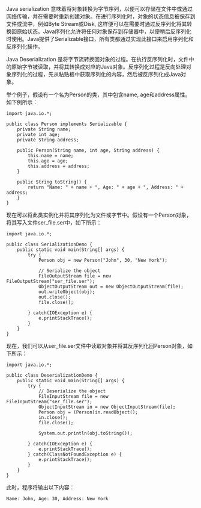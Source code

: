 

Java serialization 意味着将对象转换为字节序列，以便可以存储在文件中或通过网络传输，并在需要时重新创建对象。在进行序列化时，对象的状态信息被保存到文件或流中，例如Byte Stream或Disk, 这样便可以在需要时通过反序列化将其转换回原始状态。Java序列化允许将任何对象保存到存储器中，以便稍后反序列化时使用。Java提供了Serializable接口，所有类都通过实现此接口来启用序列化和反序列化操作。

Java Deserialization 是将字节流转换回对象的过程。在执行反序列化时，文件中的原始字节被读取，并将其转换成对应的Java对象。反序列化过程是反向处理对象序列化的过程，先从粘贴板中获取序列化的内容，然后被反序列化成Java对象。

举个例子，假设有一个名为Person的类，其中包含name, age和address属性。如下例所示：

```
import java.io.*;

public class Person implements Serializable {
    private String name;
    private int age;
    private String address;

    public Person(String name, int age, String address) {
        this.name = name;
        this.age = age;
        this.address = address;
    }

    public String toString() {
        return "Name: " + name + ", Age: " + age + ", Address: " + address;
    }
}
```

现在可以将此类实例化并将其序列化为文件或字节中。假设有一个Person对象，将其写入文件ser_file.ser中，如下所示：

```
import java.io.*;

public class SerializationDemo {
    public static void main(String[] args) {
        try {
            Person obj = new Person("John", 30, "New York");

            // Serialize the object
            FileOutputStream file = new FileOutputStream("ser_file.ser");
            ObjectOutputStream out = new ObjectOutputStream(file);
            out.writeObject(obj);
            out.close();
            file.close();

        } catch(IOException e) {
            e.printStackTrace();
        }
    }
}
```

现在，我们可以从ser_file.ser文件中读取对象并将其反序列化回Person对象，如下所示：

```
import java.io.*;

public class DeserializationDemo {
    public static void main(String[] args) {
        try {
            // Deserialize the object
            FileInputStream file = new FileInputStream("ser_file.ser");
            ObjectInputStream in = new ObjectInputStream(file);
            Person obj = (Person)in.readObject();
            in.close();
            file.close();

            System.out.println(obj.toString());

        } catch(IOException e) {
            e.printStackTrace();
        } catch(ClassNotFoundException e) {
            e.printStackTrace();
        }
    }
}
```

此时，程序将输出以下内容：

```
Name: John, Age: 30, Address: New York
```
